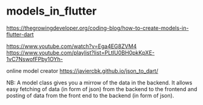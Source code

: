 # models_in_flutter


https://thegrowingdeveloper.org/coding-blog/how-to-create-models-in-flutter-dart

https://www.youtube.com/watch?v=Ega4EG8ZVM4
https://www.youtube.com/playlist?list=PLtIU0BH0pkKpXE-1vC7NswofFPby1OYh-


online model creator
https://javiercbk.github.io/json_to_dart/

NB: A model class gives you a mirrow of the data in the backend. It allows easy fetching of data (in form of json) from the backend to the frontend and posting of data from the front end to the backend (in form of json).
